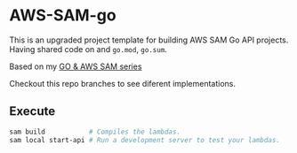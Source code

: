 # AWS-SAM-go
This is an upgraded project template for building AWS SAM Go API projects. Having shared code on and `go.mod`, `go.sum`.

Based on my [GO & AWS SAM series](https://dev.to/danielrasho/series/30168)

Checkout this repo branches to see diferent implementations.

## Execute
```bash
sam build           # Compiles the lambdas.
sam local start-api # Run a development server to test your lambdas. 
```